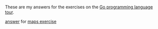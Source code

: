 These are my answers for the exercises on the [Go programming language tour](http://tour.golang.org/).

[answer](exercise/maps.go) for [maps exercise](http://tour.golang.org/moretypes/19)